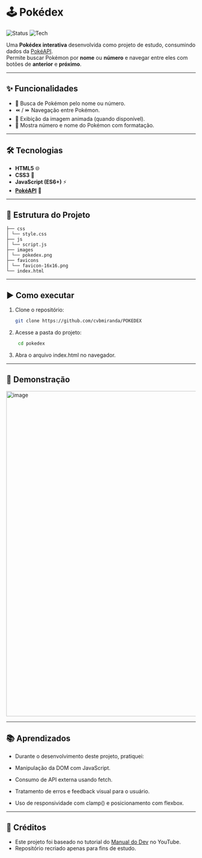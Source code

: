 # 🕹️ Pokédex

![Status](https://img.shields.io/badge/status-em%20desenvolvimento-yellow)
![Tech](https://img.shields.io/badge/feito%20com-HTML%20%7C%20CSS%20%7C%20JS-orange)

Uma **Pokédex interativa** desenvolvida como projeto de estudo, consumindo dados da [PokéAPI](https://pokeapi.co/).  
Permite buscar Pokémon por **nome** ou **número** e navegar entre eles com botões de **anterior** e **próximo**.

---

## ✨ Funcionalidades
- 🔎 Busca de Pokémon pelo nome ou número.
- ⏪ / ⏩ Navegação entre Pokémon.
- 🎨 Exibição da imagem animada (quando disponível).
- 📝 Mostra número e nome do Pokémon com formatação.

---

## 🛠️ Tecnologias
- **HTML5** 🌐  
- **CSS3** 🎨  
- **JavaScript (ES6+)** ⚡  
- **[PokéAPI](https://pokeapi.co/)** 🔗  

---

## 📂 Estrutura do Projeto
````
├── css
│ └── style.css
├── js
│ └── script.js
├── images
│ └── pokedex.png
├── favicons
│ └── favicon-16x16.png
└── index.html
````
---

## ▶️ Como executar
1. Clone o repositório:
   ```bash
   git clone https://github.com/cvbmiranda/POKEDEX
2. Acesse a pasta do projeto:
   ````bash
    cd pokedex
3. Abra o arquivo index.html no navegador.

---

## 📸 Demonstração
<img width="1905" height="862" alt="image" src="https://github.com/user-attachments/assets/d0230eb8-43b9-408c-a4c4-5ed2fa2f8e9e" />

---
## 📚 Aprendizados
- Durante o desenvolvimento deste projeto, pratiquei:

- Manipulação da DOM com JavaScript.

- Consumo de API externa usando fetch.

- Tratamento de erros e feedback visual para o usuário.

- Uso de responsividade com clamp() e posicionamento com flexbox.

---
 ## 📌 Créditos
 - Este projeto foi baseado no tutorial do [Manual do Dev](https://www.youtube.com/watch?v=SjtdH3dWLa8)
 no YouTube.
- Repositório recriado apenas para fins de estudo.
 
